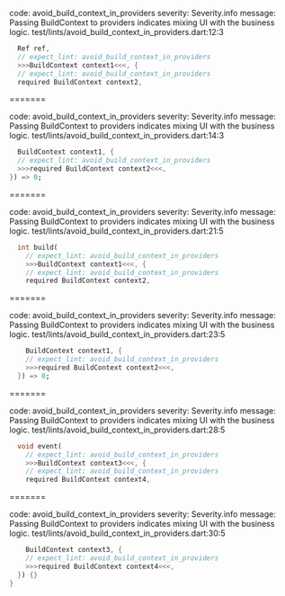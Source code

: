 code: avoid_build_context_in_providers
severity: Severity.info
message: Passing BuildContext to providers indicates mixing UI with the business logic.
test/lints/avoid_build_context_in_providers.dart:12:3

```dart
  Ref ref,
  // expect_lint: avoid_build_context_in_providers
  >>>BuildContext context1<<<, {
  // expect_lint: avoid_build_context_in_providers
  required BuildContext context2,
```

=======

code: avoid_build_context_in_providers
severity: Severity.info
message: Passing BuildContext to providers indicates mixing UI with the business logic.
test/lints/avoid_build_context_in_providers.dart:14:3

```dart
  BuildContext context1, {
  // expect_lint: avoid_build_context_in_providers
  >>>required BuildContext context2<<<,
}) => 0;

```

=======

code: avoid_build_context_in_providers
severity: Severity.info
message: Passing BuildContext to providers indicates mixing UI with the business logic.
test/lints/avoid_build_context_in_providers.dart:21:5

```dart
  int build(
    // expect_lint: avoid_build_context_in_providers
    >>>BuildContext context1<<<, {
    // expect_lint: avoid_build_context_in_providers
    required BuildContext context2,
```

=======

code: avoid_build_context_in_providers
severity: Severity.info
message: Passing BuildContext to providers indicates mixing UI with the business logic.
test/lints/avoid_build_context_in_providers.dart:23:5

```dart
    BuildContext context1, {
    // expect_lint: avoid_build_context_in_providers
    >>>required BuildContext context2<<<,
  }) => 0;

```

=======

code: avoid_build_context_in_providers
severity: Severity.info
message: Passing BuildContext to providers indicates mixing UI with the business logic.
test/lints/avoid_build_context_in_providers.dart:28:5

```dart
  void event(
    // expect_lint: avoid_build_context_in_providers
    >>>BuildContext context3<<<, {
    // expect_lint: avoid_build_context_in_providers
    required BuildContext context4,
```

=======

code: avoid_build_context_in_providers
severity: Severity.info
message: Passing BuildContext to providers indicates mixing UI with the business logic.
test/lints/avoid_build_context_in_providers.dart:30:5

```dart
    BuildContext context3, {
    // expect_lint: avoid_build_context_in_providers
    >>>required BuildContext context4<<<,
  }) {}
}
```
